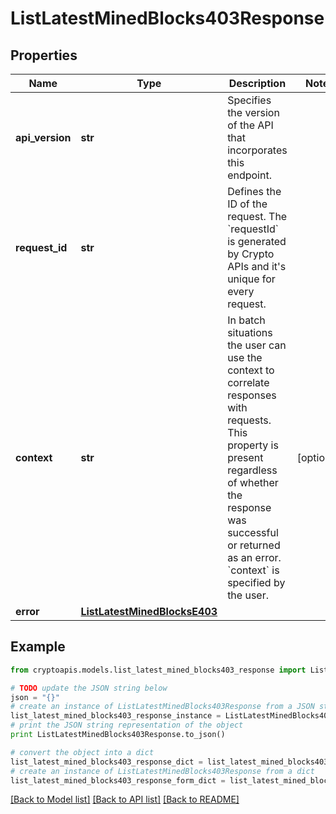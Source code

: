 # ListLatestMinedBlocks403Response


## Properties
Name | Type | Description | Notes
------------ | ------------- | ------------- | -------------
**api_version** | **str** | Specifies the version of the API that incorporates this endpoint. | 
**request_id** | **str** | Defines the ID of the request. The &#x60;requestId&#x60; is generated by Crypto APIs and it&#39;s unique for every request. | 
**context** | **str** | In batch situations the user can use the context to correlate responses with requests. This property is present regardless of whether the response was successful or returned as an error. &#x60;context&#x60; is specified by the user. | [optional] 
**error** | [**ListLatestMinedBlocksE403**](ListLatestMinedBlocksE403.md) |  | 

## Example

```python
from cryptoapis.models.list_latest_mined_blocks403_response import ListLatestMinedBlocks403Response

# TODO update the JSON string below
json = "{}"
# create an instance of ListLatestMinedBlocks403Response from a JSON string
list_latest_mined_blocks403_response_instance = ListLatestMinedBlocks403Response.from_json(json)
# print the JSON string representation of the object
print ListLatestMinedBlocks403Response.to_json()

# convert the object into a dict
list_latest_mined_blocks403_response_dict = list_latest_mined_blocks403_response_instance.to_dict()
# create an instance of ListLatestMinedBlocks403Response from a dict
list_latest_mined_blocks403_response_form_dict = list_latest_mined_blocks403_response.from_dict(list_latest_mined_blocks403_response_dict)
```
[[Back to Model list]](../README.md#documentation-for-models) [[Back to API list]](../README.md#documentation-for-api-endpoints) [[Back to README]](../README.md)


